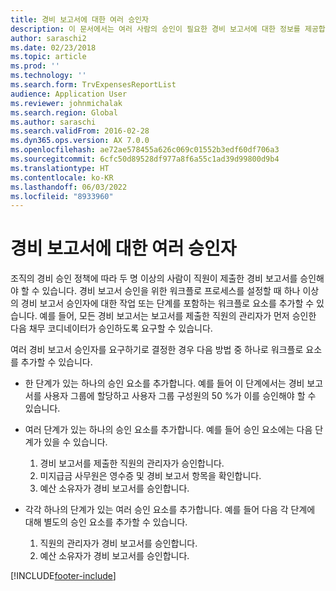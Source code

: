 ```yaml
---
title: 경비 보고서에 대한 여러 승인자
description: 이 문서에서는 여러 사람의 승인이 필요한 경비 보고서에 대한 정보를 제공합니다.
author: saraschi2
ms.date: 02/23/2018
ms.topic: article
ms.prod: ''
ms.technology: ''
ms.search.form: TrvExpensesReportList
audience: Application User
ms.reviewer: johnmichalak
ms.search.region: Global
ms.author: saraschi
ms.search.validFrom: 2016-02-28
ms.dyn365.ops.version: AX 7.0.0
ms.openlocfilehash: ae72ae578455a626c069c01552b3edf60df706a3
ms.sourcegitcommit: 6cfc50d89528df977a8f6a55c1ad39d99800d9b4
ms.translationtype: HT
ms.contentlocale: ko-KR
ms.lasthandoff: 06/03/2022
ms.locfileid: "8933960"
---
```

# <a name="multiple-approvers-on-an-expense-report"></a>경비 보고서에 대한 여러 승인자

조직의 경비 승인 정책에 따라 두 명 이상의 사람이 직원이 제출한 경비 보고서를 승인해야 할 수 있습니다. 경비 보고서 승인을 위한 워크플로 프로세스를 설정할 때 하나 이상의 경비 보고서 승인자에 대한 작업 또는 단계를 포함하는 워크플로 요소를 추가할 수 있습니다. 예를 들어, 모든 경비 보고서는 보고서를 제출한 직원의 관리자가 먼저 승인한 다음 채무 코디네이터가 승인하도록 요구할 수 있습니다.

여러 경비 보고서 승인자를 요구하기로 결정한 경우 다음 방법 중 하나로 워크플로 요소를 추가할 수 있습니다.

- 한 단계가 있는 하나의 승인 요소를 추가합니다. 예를 들어 이 단계에서는 경비 보고서를 사용자 그룹에 할당하고 사용자 그룹 구성원의 50 %가 이를 승인해야 할 수 있습니다.
- 여러 단계가 있는 하나의 승인 요소를 추가합니다. 예를 들어 승인 요소에는 다음 단계가 있을 수 있습니다.

    1. 경비 보고서를 제출한 직원의 관리자가 승인합니다.
    2. 미지급금 사무원은 영수증 및 경비 보고서 항목을 확인합니다.
    3. 예산 소유자가 경비 보고서를 승인합니다.

- 각각 하나의 단계가 있는 여러 승인 요소를 추가합니다. 예를 들어 다음 각 단계에 대해 별도의 승인 요소를 추가할 수 있습니다.

    1. 직원의 관리자가 경비 보고서를 승인합니다.
    2. 예산 소유자가 경비 보고서를 승인합니다.


[!INCLUDE[footer-include](../includes/footer-banner.md)]